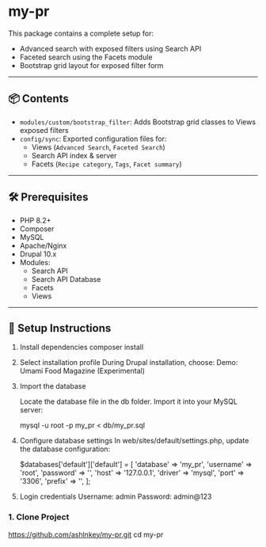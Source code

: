 # my-pr
This package contains a complete setup for:
- Advanced search with exposed filters using Search API
- Faceted search using the Facets module
- Bootstrap grid layout for exposed filter form

---

## 📦 Contents

- `modules/custom/bootstrap_filter`: Adds Bootstrap grid classes to Views exposed filters
- `config/sync`: Exported configuration files for:
  - Views (`Advanced Search`, `Faceted Search`)
  - Search API index & server
  - Facets (`Recipe category`, `Tags`, `Facet summary`)

---

## 🛠️ Prerequisites

- PHP 8.2+
- Composer
- MySQL
- Apache/Nginx
- Drupal 10.x
- Modules:
  - Search API
  - Search API Database
  - Facets
  - Views

---

## 🚀 Setup Instructions
1. Install dependencies
    composer install
2. Select installation profile
    During Drupal installation, choose:
    Demo: Umami Food Magazine (Experimental)

3. Import the database

    Locate the database file in the db folder.
    Import it into your MySQL server:

    mysql -u root -p my_pr < db/my_pr.sql

4. Configure database settings
    In web/sites/default/settings.php, update the database configuration:

    $databases['default']['default'] = [
      'database' => 'my_pr',
      'username' => 'root',
      'password' => '',
      'host' => '127.0.0.1',
      'driver' => 'mysql',
      'port' => '3306',
      'prefix' => '',
    ];

5. Login credentials
  Username: admin
  Password: admin@123

### 1. Clone Project
https://github.com/ashlnkey/my-pr.git
cd my-pr


